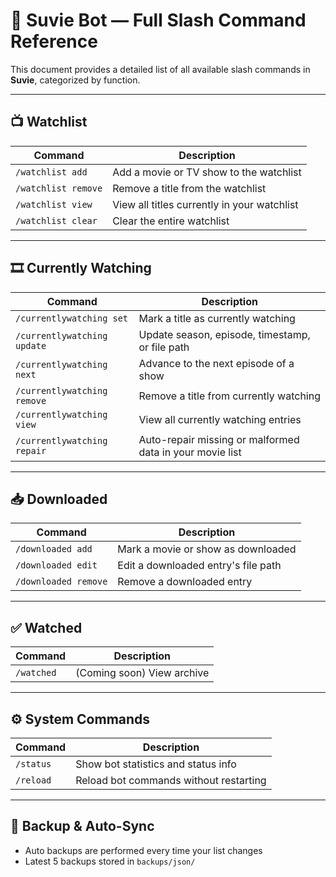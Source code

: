 # 🧠 Suvie Bot — Full Slash Command Reference

This document provides a detailed list of all available slash commands in **Suvie**, categorized by function.

---

## 📺 Watchlist

| Command                     | Description                                 |
|----------------------------|---------------------------------------------|
| `/watchlist add`           | Add a movie or TV show to the watchlist     |
| `/watchlist remove`        | Remove a title from the watchlist           |
| `/watchlist view`          | View all titles currently in your watchlist |
| `/watchlist clear`         | Clear the entire watchlist                  |

---

## 🎞️ Currently Watching

| Command                          | Description                                                 |
|----------------------------------|-------------------------------------------------------------|
| `/currentlywatching set`        | Mark a title as currently watching                          |
| `/currentlywatching update`     | Update season, episode, timestamp, or file path             |
| `/currentlywatching next`       | Advance to the next episode of a show                       |
| `/currentlywatching remove`     | Remove a title from currently watching                      |
| `/currentlywatching view`       | View all currently watching entries                         |
| `/currentlywatching repair`     | Auto-repair missing or malformed data in your movie list    |

---

## 📥 Downloaded

| Command                   | Description                                |
|---------------------------|--------------------------------------------|
| `/downloaded add`        | Mark a movie or show as downloaded         |
| `/downloaded edit`       | Edit a downloaded entry's file path        |
| `/downloaded remove`     | Remove a downloaded entry                  |

---

## ✅ Watched

| Command           | Description               |
|------------------|---------------------------|
| `/watched`       | (Coming soon) View archive|

---

## ⚙️ System Commands

| Command         | Description                               |
|----------------|-------------------------------------------|
| `/status`      | Show bot statistics and status info       |
| `/reload`      | Reload bot commands without restarting    |

---

## 💾 Backup & Auto-Sync

- Auto backups are performed every time your list changes
- Latest 5 backups stored in `backups/json/`

